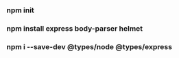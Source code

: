 ### npm init

### npm install express body-parser helmet

### npm i --save-dev @types/node @types/express